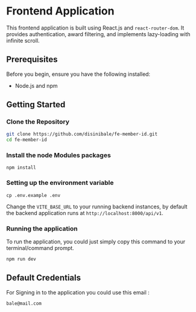 # Frontend Application

This frontend application is built using React.js and `react-router-dom`. It provides authentication, award filtering, and implements lazy-loading with infinite scroll.

## Prerequisites

Before you begin, ensure you have the following installed:

- Node.js and npm

## Getting Started

### Clone the Repository

```bash
git clone https://github.com/disinibale/fe-member-id.git
cd fe-member-id
```

### Install the node Modules packages
```
npm install
```

### Setting up the environment variable
```
cp .env.example .env
```
Change the `VITE_BASE_URL` to your running backend instances, by default the backend application runs at `http://localhost:8000/api/v1`.

### Running the application
To run the application, you could just simply copy this command to your terminal/command prompt.
``` bash
npm run dev
```

## Default Credentials
For Signing in to the application you could use this email : 
```
bale@mail.com
```